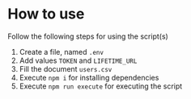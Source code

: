 # How to use
Follow the following steps for using the script(s)
1. Create a file, named `.env`
2. Add values `TOKEN` and `LIFETIME_URL`
3. Fill the document `users.csv`
4. Execute `npm i` for installing dependencies
5. Execute `npm run execute` for executing the script